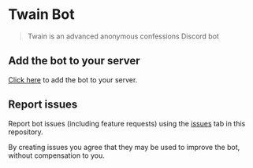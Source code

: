 # Twain Bot
> Twain is an advanced anonymous confessions Discord bot

## Add the bot to your server

[Click here](https://discord.com/api/oauth2/authorize?client_id=926070077361631272&permissions=171866064960&scope=bot%20applications.commands) to add the bot to your server.

## Report issues

Report bot issues (including feature requests) using the [issues](https://github.com/ethanent/twain-bot-issues/issues) tab in this repository.

By creating issues you agree that they may be used to improve the bot, without compensation to you.
